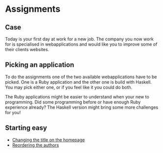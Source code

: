 # Assignments

## Case

Today is your first day at work for a new job. The company you now work for is specialised in webapplications and would like you to improve some of their clients websites.

## Picking an application

To do the assignments one of the two available webapplications have to be picked. One is a Ruby application and the other one is build with Haskell. You may pick either one, or if you feel like it you could do both.

The Ruby applications might be easier to understand when your new to programming. Did some programming before or have enough Ruby experience already? The Haskell version might bring some more challenges for you!

## Starting easy

* [Changing the title on the homepage](assignment-1.md)
* [Reordering the authors](assignment-2.md)

